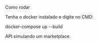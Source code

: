 Como rodar

Tenha o docker instalado e digite no CMD:

docker-compose up --build


API simulando um marketplace.
